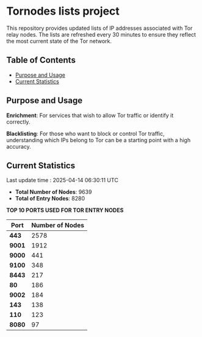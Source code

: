 # Tornodes lists project

This repository provides updated lists of IP addresses associated with Tor relay nodes. The lists are refreshed every 30 minutes to ensure they reflect the most current state of the Tor network.

## Table of Contents

- [Purpose and Usage](#purpose-and-usage)
- [Current Statistics](#current-statistics)


## Purpose and Usage

**Enrichment**: For services that wish to allow Tor traffic or identify it correctly.

**Blacklisting**: For those who want to block or control Tor traffic, understanding which IPs belong to Tor can be a starting point with a high accuracy.

## Current Statistics

Last update time : 2025-04-14 06:30:11 UTC

- **Total Number of Nodes**: 9639
- **Total of Entry Nodes**: 8280

**TOP 10 PORTS USED FOR TOR ENTRY NODES**

| **Port** | **Number of Nodes** |
|------|-----------------|
| **443**   | 2578  |
| **9001**   | 1912  |
| **9000**   | 441  |
| **9100**   | 348  |
| **8443**   | 217  |
| **80**   | 186  |
| **9002**   | 184  |
| **143**   | 138  |
| **110**   | 123  |
| **8080**   | 97  |


